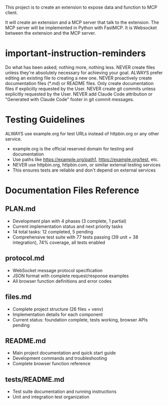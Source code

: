 This project is to create an extension to expose data and function to MCP client.

It will create an extension and a MCP server that talk to the extension.
The MCP server will be implemented in Python with FastMCP.
It is Websocket between the extension and the MCP server.

# important-instruction-reminders
Do what has been asked; nothing more, nothing less.
NEVER create files unless they're absolutely necessary for achieving your goal.
ALWAYS prefer editing an existing file to creating a new one.
NEVER proactively create documentation files (*.md) or README files. Only create documentation files if explicitly requested by the User.
NEVER create git commits unless explicitly requested by the User.
NEVER add Claude Code attribution or "Generated with Claude Code" footer in git commit messages.

# Testing Guidelines
ALWAYS use example.org for test URLs instead of httpbin.org or any other service.
- example.org is the official reserved domain for testing and documentation
- Use paths like https://example.org/path1, https://example.org/test, etc.
- NEVER use httpbin.org, httpbin.com, or similar external testing services
- This ensures tests are reliable and don't depend on external services

# Documentation Files Reference

## PLAN.md
- Development plan with 4 phases (3 complete, 1 partial)
- Current implementation status and next priority tasks
- 14 total tasks: 12 completed, 5 pending
- Comprehensive test suite with 77 tests passing (39 unit + 38 integration), 74% coverage, all tests enabled

## protocol.md  
- WebSocket message protocol specification
- JSON format with complete request/response examples
- All browser function definitions and error codes

## files.md
- Complete project structure (26 files + venv)
- Implementation details for each component
- Current status: foundation complete, tests working, browser APIs pending

## README.md
- Main project documentation and quick start guide
- Development commands and troubleshooting
- Complete browser function reference

## tests/README.md
- Test suite documentation and running instructions
- Unit and integration test organization

